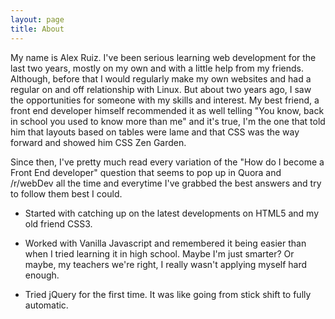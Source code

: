 ```yaml
---
layout: page
title: About
---
```


My name is Alex Ruiz. I've been serious learning web development for the last two years, mostly on my own and with a little help from my friends. Although, before that I would regularly make my own websites and had a regular on and off relationship with Linux. But about two years ago, I saw the opportunities for someone with my skills and interest. My best friend, a front end developer himself recommended it as well telling "You know, back in school you used to know more than me" and it's true, I'm the one that told him that layouts based on tables were lame and that CSS was the way forward and showed him CSS Zen Garden.

Since then, I've pretty much read every variation of the "How do I become a Front End developer" question that seems to pop up in Quora and /r/webDev all the time and everytime I've grabbed the best answers and try to follow them best I could.

* Started with catching up on the latest developments on HTML5 and my old friend CSS3.

* Worked with Vanilla Javascript and remembered it being easier than when I tried learning it in high school. Maybe I'm just smarter? Or maybe, my teachers we're right, I really wasn't applying myself hard enough.

* Tried jQuery for the first time. It was like going from stick shift to fully automatic.

